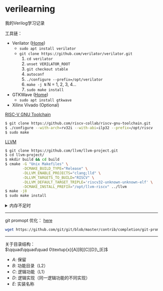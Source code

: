 # verilearning
我的Verilog学习记录

工具链：
- Verilator ([Home](https://verilator.org/guide/latest/index.html))
  - `sudo apt install verilator`
  - `git clone https://github.com/verilator/verilator.git`
    1. `cd verilator`
    2. `unset VERILATOR_ROOT`
    3. `git checkout stable`
    4. `autoconf`
    5. `./configure --prefix=/opt/verilator`
    6. `make -j N` N = 1, 2, 3, 4...
    7. `sudo make install`
- GTKWave ([Home](https://gtkwave.sourceforge.net/))
  - `sudo apt install gtkwave`
- Xilinx Vivado (Optional)

[RISC-V GNU Toolchain](https://github.com/riscv-collab/riscv-gnu-toolchain)
```bash
$ git clone https://github.com/riscv-collab/riscv-gnu-toolchain.git
$ ./configure --with-arch=rv32i --with-abi=ilp32 --prefix=/opt/riscv
$ sudo make  
```

[LLVM](https://llvm.org/docs/GettingStarted.html)
```bash
$ git clone https://github.com/llvm/llvm-project.git
$ cd llvm-project/
$ mkdir build && cd build
$ cmake -G "Unix Makefiles" \
        -DCMAKE_BUILD_TYPE="Release" \
        -DLLVM_ENABLE_PROJECTS="clang;lld" \
        -DLLVM_TARGETS_TO_BUILD="RISCV" \
        -DLLVM_DEFAULT_TARGET_TRIPLE='riscv32-unknown-unknown-elf' \
        -DCMAKE_INSTALL_PREFIX="/opt/llvm-riscv" ../llvm
$ make -j8
$ sudo make install
```

<details>

<summary>内存不足时</summary>

错误信息：
```bash
c++: fatal error: Killed signal terminated program cc1plus
```

创建交换空间：
```bash
sudo mkdir -p /var/cache/swap                                    // 1st time only
sudo dd if=/dev/zero of=/var/cache/swap/swap0 bs=64M count=64    // 1st time only
sudo chmod 0600 /var/cache/swap/swap0                            // 1st time only
sudo mkswap /var/cache/swap/swap0                                // Everytime
sudo swapon /var/cache/swap/swap0                                // Everytime
sudo swapon -s                                                   // Option
```

在这里重新 `make`

释放交换空间：
```bash
sudo swapoff /var/cache/swap/swap0                               // Everytime
sudo rm /var/cache/swap/swap0                                    // Everytime
sudo swapoff -a                                                  // Everytime
```

</details>

---

git promopt 优化： [here](https://github.com/git/git/blob/master/contrib/completion/git-prompt.sh)
```bash
wget https://github.com/git/git/blob/master/contrib/completion/git-prompt.sh
```

---

关于目录结构： \
$`\qquad\qquad\quad 0\textup{x}[A][B][C][D]\_[E]`$
- $`A`$: 保留
- $`B`$: 功能目录（L2）
- $`C`$: 逻辑功能（L1）
- $`D`$: 逻辑实现（同一逻辑功能的不同实现）
- $`E`$: 实装名称